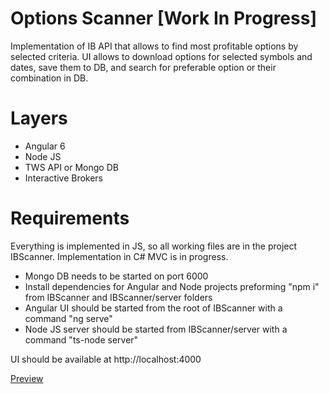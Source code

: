 # Options Scanner [Work In Progress]

Implementation of IB API that allows to find most profitable options by selected criteria.
UI allows to download options for selected symbols and dates, save them to DB, and search for preferable option or their combination in DB.

# Layers

- Angular 6 
- Node JS 
- TWS API or Mongo DB
- Interactive Brokers 

# Requirements

Everything is implemented in JS, so all working files are in the project IBScanner.
Implementation in C# MVC is in progress.

- Mongo DB needs to be started on port 6000
- Install dependencies for Angular and Node projects preforming "npm i" from IBScanner and IBScanner/server folders
- Angular UI should be started from the root of IBScanner with a command "ng serve"
- Node JS server should be started from IBScanner/server with a command "ts-node server"

UI should be available at http://localhost:4000

[Preview](https://i.imgur.com/YH28Ckf.png)
